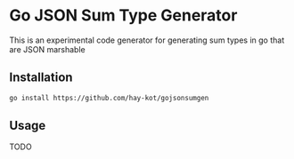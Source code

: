 # Go JSON Sum Type Generator

This is an experimental code generator for generating sum types in go that are JSON marshable

## Installation

```bash
go install https://github.com/hay-kot/gojsonsumgen
```

## Usage

TODO

